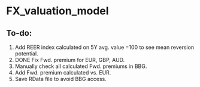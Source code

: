 # FX_valuation_model

## To-do:
1. Add REER index calculated on 5Y avg. value =100 to see mean reversion potential.
2. DONE Fix Fwd. premium for EUR, GBP, AUD.
3. Manually check all calculated Fwd. premiums in BBG.
4. Add Fwd. premium calculated vs. EUR.
5. Save RData file to avoid BBG access.
